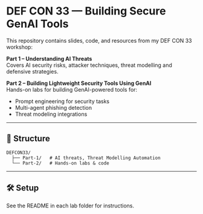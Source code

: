# DEF CON 33 — Building Secure GenAI Tools

This repository contains slides, code, and resources from my DEF CON 33 workshop:

**Part 1 – Understanding AI Threats**  
Covers AI security risks, attacker techniques, threat modelling and defensive strategies.

**Part 2 – Building Lightweight Security Tools Using GenAI**  
Hands-on labs for building GenAI-powered tools for:
- Prompt engineering for security tasks
- Multi-agent phishing detection
- Threat modeling integrations

---

## 📂 Structure
```
DEFCON33/
  ├── Part-1/   # AI threats, Threat Modelling Automation
  └── Part-2/   # Hands-on labs & code
```

---

## 🛠 Setup
See the README in each lab folder for instructions.




